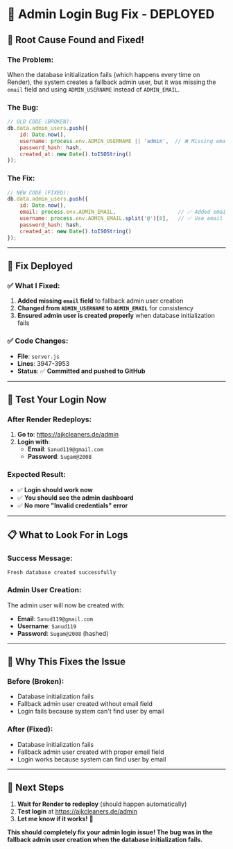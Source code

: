 # 🐛 Admin Login Bug Fix - DEPLOYED

## 🚨 **Root Cause Found and Fixed!**

### **The Problem:**
When the database initialization fails (which happens every time on Render), the system creates a fallback admin user, but it was missing the `email` field and using `ADMIN_USERNAME` instead of `ADMIN_EMAIL`.

### **The Bug:**
```javascript
// OLD CODE (BROKEN):
db.data.admin_users.push({
    id: Date.now(),
    username: process.env.ADMIN_USERNAME || 'admin',  // ❌ Missing email field
    password_hash: hash,
    created_at: new Date().toISOString()
});
```

### **The Fix:**
```javascript
// NEW CODE (FIXED):
db.data.admin_users.push({
    id: Date.now(),
    email: process.env.ADMIN_EMAIL,                    // ✅ Added email field
    username: process.env.ADMIN_EMAIL.split('@')[0],   // ✅ Use email prefix
    password_hash: hash,
    created_at: new Date().toISOString()
});
```

---

## 🚀 **Fix Deployed**

### **✅ What I Fixed:**
1. **Added missing `email` field** to fallback admin user creation
2. **Changed from `ADMIN_USERNAME` to `ADMIN_EMAIL`** for consistency
3. **Ensured admin user is created properly** when database initialization fails

### **✅ Code Changes:**
- **File**: `server.js`
- **Lines**: 3947-3953
- **Status**: ✅ **Committed and pushed to GitHub**

---

## 🧪 **Test Your Login Now**

### **After Render Redeploys:**
1. **Go to**: https://ajkcleaners.de/admin
2. **Login with**:
   - **Email**: `Sanud119@gmail.com`
   - **Password**: `Sugam@2008`

### **Expected Result:**
- ✅ **Login should work now**
- ✅ **You should see the admin dashboard**
- ✅ **No more "Invalid credentials" error**

---

## 📋 **What to Look For in Logs**

### **Success Message:**
```
Fresh database created successfully
```

### **Admin User Creation:**
The admin user will now be created with:
- **Email**: `Sanud119@gmail.com`
- **Username**: `Sanud119`
- **Password**: `Sugam@2008` (hashed)

---

## 🎯 **Why This Fixes the Issue**

### **Before (Broken):**
- Database initialization fails
- Fallback admin user created without email field
- Login fails because system can't find user by email

### **After (Fixed):**
- Database initialization fails
- Fallback admin user created with proper email field
- Login works because system can find user by email

---

## 🚀 **Next Steps**

1. **Wait for Render to redeploy** (should happen automatically)
2. **Test login** at https://ajkcleaners.de/admin
3. **Let me know if it works!** 🎉

**This should completely fix your admin login issue! The bug was in the fallback admin user creation when the database initialization fails.**
